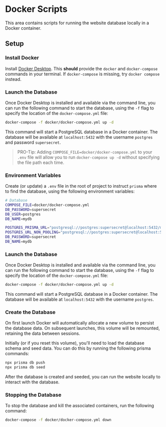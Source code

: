 # Docker Scripts

This area contains scripts for running the website database locally in a Docker container.

## Setup

### Install Docker

Install [Docker Desktop](https://www.docker.com/products/docker-desktop). This **should** provide the `docker` and `docker-compose` commands in your terminal. If `docker-compose` is missing, try `docker compose` instead.

### Launch the Database

Once Docker Desktop is installed and available via the command line, you can run the following command to start the database, using the `-f` flag to specify the location of the `docker-compose.yml` file:

```bash
docker-compose -f docker/docker-compose.yml up -d
```

This command will start a PostgreSQL database in a Docker container. The database will be available at `localhost:5432` with the username `postgres` and password `supersecret`.

> PRO-Tip: Adding `COMPOSE_FILE=docker/docker-compose.yml` to your `.env` file will allow you to run `docker-compose up -d` without specifying the file path each time.

### Environment Variables

Create (or update) a `.env` file in the root of project to instruct `prisma` where to find the database, using the following environment variables:

```bash
# Database
COMPOSE_FILE=docker/docker-compose.yml
DB_PASSWORD=supersecret
DB_USER=postgres
DB_NAME=mydb

POSTGRES_PRISMA_URL="postgresql://postgres:supersecret@localhost:5432/mydb"
POSTGRES_URL_NON_POOLING="postgresql://postgres:supersecret@localhost:5432/mydb"
DB_PASSWORD=supersecret
DB_NAME=mydb
```

### Launch the Database

Once Docker Desktop is installed and available via the command line, you can run the following command to start the database, using the `-f` flag to specify the location of the `docker-compose.yml` file:

```bash
docker-compose -f docker/docker-compose.yml up -d
```

This command will start a PostgreSQL database in a Docker container. The database will be available at `localhost:5432` with the username `postgres`.

### Create the Database

On first launch Docker will automatically allocate a new volume to persist the database data. On subsequent launches, this volume will be remounted, retaining the data between sessions.

Initially (or if you reset this volume), you'll need to load the database schema and seed data. You can do this by running the following prisma commands:

```bash
npx prisma db push
npx prisma db seed
```

After the database is created and seeded, you can run the website locally to interact with the database.

### Stopping the Database

To stop the database and kill the associated containers, run the following command:

```bash
docker-compose -f docker/docker-compose.yml down
```

